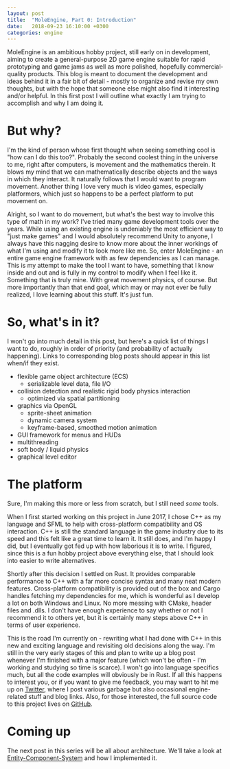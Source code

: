 ```yaml
---
layout: post
title:  "MoleEngine, Part 0: Introduction"
date:   2018-09-23 16:10:00 +0300
categories: engine
---
```


MoleEngine is an ambitious hobby project, still early on in development, aiming to create a general-purpose 2D
game engine suitable for rapid prototyping and game jams as well as more polished, hopefully commercial-quality products.
This blog is meant to document the development and ideas behind it in a fair bit of detail - mostly to organize and
revise my own thoughts, but with the hope that someone else might also find it interesting and/or helpful.
In this first post I will outline what exactly I am trying to accomplish and why I am doing it.
<!--excerpt-->
# But why?
I'm the kind of person whose first thought when seeing something cool is "how can I do this too?".
Probably the second coolest thing in the universe to me, right after computers, is movement and the mathematics therein.
It blows my mind that we can mathematically describe objects and the ways in which they interact.
It naturally follows that I would want to program movement. Another thing I love very much is video games,
especially platformers, which just so happens to be a perfect platform to put movement on.

Alright, so I want to do movement, but what's the best way to involve this type of math in my work?
I've tried many game development tools over the years. While using an existing engine is undeniably the most
efficient way to "just make games" and I would absolutely recommend Unity to anyone, I always have this
nagging desire to know more about the inner workings of what I'm using and modify it to look more like me.
So, enter MoleEngine - an entire game engine framework with as few dependencies as I can manage.
This is my attempt to make the tool I want to have, something that I know inside and
out and is fully in my control to modify when I feel like it. Something that is truly mine.
With great movement physics, of course. But more importantly than that end goal,
which may or may not ever be fully realized, I love learning about this stuff. It's just fun.

# So, what's in it?
I won't go into much detail in this post, but here's a quick list of things I want to do,
roughly in order of priority (and probability of actually happening). Links to corresponding
blog posts should appear in this list when/if they exist.
* flexible game object architecture (ECS)
  * serializable level data, file I/O
* collision detection and realistic rigid body physics interaction
  * optimized via spatial partitioning
* graphics via OpenGL
  * sprite-sheet animation
  * dynamic camera system
  * keyframe-based, smoothed motion animation
* GUI framework for menus and HUDs
* multithreading
* soft body / liquid physics
* graphical level editor


# The platform
Sure, I'm making this more or less from scratch, but I still need *some* tools.

When I first started working on this project in June 2017, I chose C++ as my language and SFML
to help with cross-platform compatibility and OS interaction. C++ is still the standard language
in the game industry due to its speed and this felt like a great time to learn it. It still does,
and I'm happy I did, but I eventually got fed up with how laborious it is to write.
I figured, since this is a fun hobby project above everything else, that I should look into easier to write alternatives.

Shortly after this decision I settled on Rust. It provides comparable performance to C++ with a far
more concise syntax and many neat modern features. Cross-platform compatibility is provided out of the
box and Cargo handles fetching my dependencies for me, which is wonderful as I develop a lot on both Windows
and Linux. No more messing with CMake, header files and .dlls.
I don't have enough experience to say whether or not I recommend it to others yet, but it is
certainly many steps above C++ in terms of user experience.

This is the road I'm currently on - rewriting what I had done with C++ in this new and exciting language 
and revisiting old decisions along the way. I'm still in the very early stages of this and 
plan to write up a blog post whenever I'm finished with a major feature (which won't be often - I'm working
and studying so time is scarce). I won't go into language specifics much, but all the code examples will obviously be in Rust.
If all this happens to interest you, or if you want to give me feedback, you may want to hit me up on [Twitter](https://twitter.com/moletrooper),
where I post various garbage but also occasional engine-related stuff and blog links.
Also, for those interested, the full source code to this project lives on  [GitHub](https://github.com/MoleTrooper/moleengine-redux).

# Coming up
The next post in this series will be all about architecture. We'll take a look at
[Entity-Component-System](https://en.wikipedia.org/wiki/Entity%E2%80%93component%E2%80%93system) and how I implemented it.
